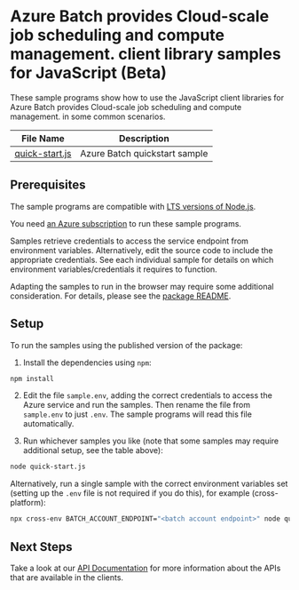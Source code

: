 # Azure Batch provides Cloud-scale job scheduling and compute management. client library samples for JavaScript (Beta)

These sample programs show how to use the JavaScript client libraries for Azure Batch provides Cloud-scale job scheduling and compute management. in some common scenarios.

| **File Name**                 | **Description**               |
| ----------------------------- | ----------------------------- |
| [quick-start.js][quick-start] | Azure Batch quickstart sample |

## Prerequisites

The sample programs are compatible with [LTS versions of Node.js](https://github.com/nodejs/release#release-schedule).

You need [an Azure subscription][freesub] to run these sample programs.

Samples retrieve credentials to access the service endpoint from environment variables. Alternatively, edit the source code to include the appropriate credentials. See each individual sample for details on which environment variables/credentials it requires to function.

Adapting the samples to run in the browser may require some additional consideration. For details, please see the [package README][package].

## Setup

To run the samples using the published version of the package:

1. Install the dependencies using `npm`:

```bash
npm install
```

2. Edit the file `sample.env`, adding the correct credentials to access the Azure service and run the samples. Then rename the file from `sample.env` to just `.env`. The sample programs will read this file automatically.

3. Run whichever samples you like (note that some samples may require additional setup, see the table above):

```bash
node quick-start.js
```

Alternatively, run a single sample with the correct environment variables set (setting up the `.env` file is not required if you do this), for example (cross-platform):

```bash
npx cross-env BATCH_ACCOUNT_ENDPOINT="<batch account endpoint>" node quick-start.js
```

## Next Steps

Take a look at our [API Documentation][apiref] for more information about the APIs that are available in the clients.

[quick-start]: https://github.com/Azure/azure-sdk-for-js/blob/main/sdk/batch/batch-rest/samples/v1-beta/javascript/quick-start.js
[apiref]: https://docs.microsoft.com/javascript/api/@azure/batch
[freesub]: https://azure.microsoft.com/free/
[package]: https://github.com/Azure/azure-sdk-for-js/tree/main/sdk/batch/batch-rest/README.md
